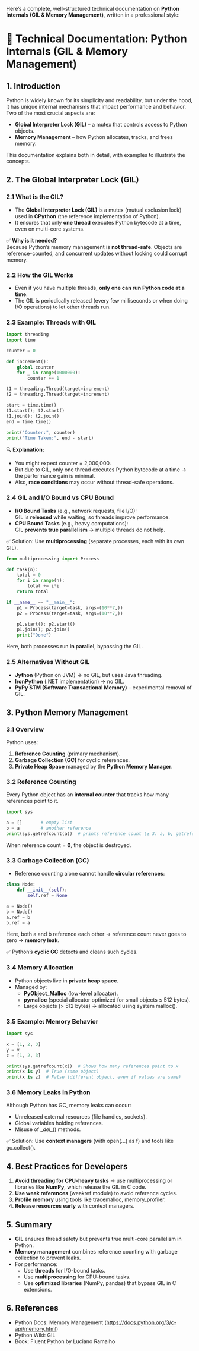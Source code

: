Here’s a complete, well-structured technical documentation on **Python Internals (GIL & Memory Management)**, written in a professional style:

# 📘 Technical Documentation: Python Internals (GIL & Memory Management)

## 1\. Introduction

Python is widely known for its simplicity and readability, but under the hood, it has unique internal mechanisms that impact performance and behavior. Two of the most crucial aspects are:

- **Global Interpreter Lock (GIL)** – a mutex that controls access to Python objects.
- **Memory Management** – how Python allocates, tracks, and frees memory.

This documentation explains both in detail, with examples to illustrate the concepts.

## 2\. The Global Interpreter Lock (GIL)

### 2.1 What is the GIL?

- The **Global Interpreter Lock (GIL)** is a mutex (mutual exclusion lock) used in **CPython** (the reference implementation of Python).
- It ensures that only **one thread** executes Python bytecode at a time, even on multi-core systems.

✅ **Why is it needed?**  
Because Python’s memory management is **not thread-safe**. Objects are reference-counted, and concurrent updates without locking could corrupt memory.

### 2.2 How the GIL Works

- Even if you have multiple threads, **only one can run Python code at a time**.
- The GIL is periodically released (every few milliseconds or when doing I/O operations) to let other threads run.

### 2.3 Example: Threads with GIL

```python
import threading
import time

counter = 0

def increment():
    global counter
    for _ in range(1000000):
        counter += 1

t1 = threading.Thread(target=increment)
t2 = threading.Thread(target=increment)

start = time.time()
t1.start(); t2.start()
t1.join(); t2.join()
end = time.time()

print("Counter:", counter)
print("Time Taken:", end - start)
```

🔍 **Explanation:**

- You might expect counter = 2,000,000.
- But due to GIL, only one thread executes Python bytecode at a time → the performance gain is minimal.
- Also, **race conditions** may occur without thread-safe operations.

### 2.4 GIL and I/O Bound vs CPU Bound

- **I/O Bound Tasks** (e.g., network requests, file I/O):  
    GIL is **released** while waiting, so threads improve performance.
- **CPU Bound Tasks** (e.g., heavy computations):  
    GIL **prevents true parallelism** → multiple threads do not help.

✅ Solution: Use **multiprocessing** (separate processes, each with its own GIL).

```python
from multiprocessing import Process

def task(n):
    total = 0
    for i in range(n):
        total += i*i
    return total

if __name__ == "__main__":
    p1 = Process(target=task, args=(10**7,))
    p2 = Process(target=task, args=(10**7,))

    p1.start(); p2.start()
    p1.join(); p2.join()
    print("Done")
```

Here, both processes run **in parallel**, bypassing the GIL.

### 2.5 Alternatives Without GIL

- **Jython** (Python on JVM) → no GIL, but uses Java threading.
- **IronPython** (.NET implementation) → no GIL.
- **PyPy STM (Software Transactional Memory)** – experimental removal of GIL.

## 3\. Python Memory Management

### 3.1 Overview

Python uses:

1. **Reference Counting** (primary mechanism).
2. **Garbage Collection (GC)** for cyclic references.
3. **Private Heap Space** managed by the **Python Memory Manager**.

### 3.2 Reference Counting

Every Python object has an **internal counter** that tracks how many references point to it.

```python
import sys

a = []       # empty list
b = a        # another reference
print(sys.getrefcount(a))  # prints reference count (≥ 3: a, b, getrefcount arg)
```

When reference count = **0**, the object is destroyed.

### 3.3 Garbage Collection (GC)

- Reference counting alone cannot handle **circular references**:

```python
class Node:
    def __init__(self):
        self.ref = None

a = Node()
b = Node()
a.ref = b
b.ref = a
```

Here, both a and b reference each other → reference count never goes to zero → **memory leak**.

✅ Python’s **cyclic GC** detects and cleans such cycles.

### 3.4 Memory Allocation

- Python objects live in **private heap space**.
- Managed by:
  - **PyObject_Malloc** (low-level allocator).
  - **pymalloc** (special allocator optimized for small objects ≤ 512 bytes).
  - Large objects (> 512 bytes) → allocated using system malloc().

### 3.5 Example: Memory Behavior

```python
import sys

x = [1, 2, 3]
y = x
z = [1, 2, 3]

print(sys.getrefcount(x))  # Shows how many references point to x
print(x is y)  # True (same object)
print(x is z)  # False (different object, even if values are same)
```

### 3.6 Memory Leaks in Python

Although Python has GC, memory leaks can occur:

- Unreleased external resources (file handles, sockets).
- Global variables holding references.
- Misuse of \__del_\_() methods.

✅ Solution: Use **context managers** (with open(...) as f) and tools like gc.collect().

## 4\. Best Practices for Developers

1. **Avoid threading for CPU-heavy tasks** → use multiprocessing or libraries like **NumPy**, which release the GIL in C code.
2. **Use weak references** (weakref module) to avoid reference cycles.
3. **Profile memory** using tools like tracemalloc, memory_profiler.
4. **Release resources early** with context managers.

## 5\. Summary

- **GIL** ensures thread safety but prevents true multi-core parallelism in Python.
- **Memory management** combines reference counting with garbage collection to prevent leaks.
- For performance:
  - Use **threads** for I/O-bound tasks.
  - Use **multiprocessing** for CPU-bound tasks.
  - Use **optimized libraries** (NumPy, pandas) that bypass GIL in C extensions.

## 6\. References

- Python Docs: Memory Management (<https://docs.python.org/3/c-api/memory.html>)
- Python Wiki: GIL
- Book: Fluent Python by Luciano Ramalho